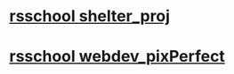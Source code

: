 # [rsschool shelter_proj](https://serhiiyan.github.io/rsschool-cv/shelter/pages/main/index.html)
# [rsschool webdev_pixPerfect](https://serhiiyan.github.io/rsschool-cv/webdev/index.html)

